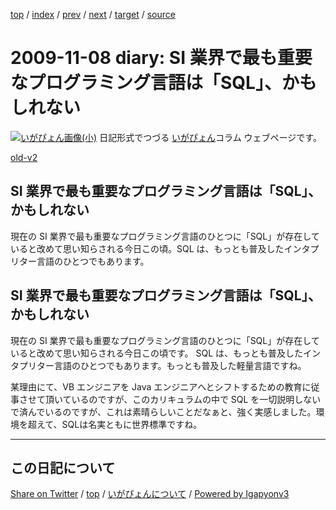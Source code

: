 [top](../index.html) 
 / [index](index.html) 
 / [prev](ig091029.html) 
 / [next](ig091110.html) 
 / [target](https://igapyon.github.io/diary/2009/ig091108.html) 
 / [source](https://github.com/igapyon/diary/blob/master/2009/ig091108.src.md) 

2009-11-08 diary: SI 業界で最も重要なプログラミング言語は「SQL」、かもしれない
=====================================================================================================
[![いがぴょん画像(小)](https://igapyon.github.io/diary/images/iga200306s.jpg "いがぴょん")](https://igapyon.github.io/diary/memo/memoigapyon.html) 日記形式でつづる [いがぴょん](https://igapyon.github.io/diary/memo/memoigapyon.html)コラム ウェブページです。

[old-v2](ig091108-orig.html)

## SI 業界で最も重要なプログラミング言語は「SQL」、かもしれない

現在の SI 業界で最も重要なプログラミング言語のひとつに「SQL」が存在していると改めて思い知らされる今日この頃。SQL は、もっとも普及したインタプリター言語のひとつでもあります。


## SI 業界で最も重要なプログラミング言語は「SQL」、かもしれない

現在の SI 業界で最も重要なプログラミング言語のひとつに「SQL」が存在していると改めて思い知らされる今日この頃です。
SQL は、もっとも普及したインタプリター言語のひとつでもあります。もっとも普及した軽量言語ですね。

某理由にて、VB エンジニアを Java エンジニアへとシフトするための教育に従事させて頂いているのですが、このカリキュラムの中で SQL を一切説明しないで済んでいるのですが、これは素晴らしいことだなぁと、強く実感しました。環境を超えて、SQLは名実ともに世界標準ですね。


----------------------------------------------------------------------------------------------------

## この日記について

[Share on Twitter](https://twitter.com/intent/tweet?hashtags=igapyon%2Cdiary%2C%E3%81%84%E3%81%8C%E3%81%B4%E3%82%87%E3%82%93&text=SI+%E6%A5%AD%E7%95%8C%E3%81%A7%E6%9C%80%E3%82%82%E9%87%8D%E8%A6%81%E3%81%AA%E3%83%97%E3%83%AD%E3%82%B0%E3%83%A9%E3%83%9F%E3%83%B3%E3%82%B0%E8%A8%80%E8%AA%9E%E3%81%AF%E3%80%8CSQL%E3%80%8D%E3%80%81%E3%81%8B%E3%82%82%E3%81%97%E3%82%8C%E3%81%AA%E3%81%84&url=https%3A%2F%2Figapyon.github.io%2Fdiary%2F2009%2Fig091108.html) / [top](../index.html) / [いがぴょんについて](https://igapyon.github.io/diary/memo/memoigapyon.html) / [Powered by Igapyonv3](https://github.com/igapyon/igapyonv3)
